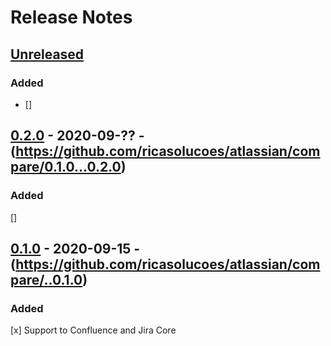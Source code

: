 # Release Notes

## [Unreleased](https://github.com/ricasolucoes/atlassian/compare/0.2.0...head)

### Added
- [] 


## [0.2.0] - 2020-09-?? - (https://github.com/ricasolucoes/atlassian/compare/0.1.0...0.2.0)


### Added
[] 


## [0.1.0] - 2020-09-15 - (https://github.com/ricasolucoes/atlassian/compare/..0.1.0)

### Added
[x] Support to Confluence and Jira Core

[Unreleased]: https://github.com/ricasolucoes/atlassian/compare/0.1.0...head
[0.2.0]: https://github.com/ricasolucoes/atlassian/compare/0.1.0...0.2.0
[0.1.0]: https://github.com/ricasolucoes/atlassian/compare/..0.1.0